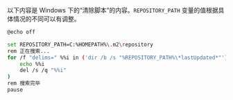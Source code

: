 以下内容是 Windows 下的“清除脚本”的内容。`REPOSITORY_PATH` 变量的值根据具体情况的不同可以有调整。

```sh
@echo off

set REPOSITORY_PATH=C:%HOMEPATH%\.m2\repository
rem 正在搜索...
for /f "delims=" %%i in ('dir /b /s "%REPOSITORY_PATH%\*lastUpdated*"') do (
    echo %%i
    del /s /q "%%i"
)
rem 搜索完毕
pause
```

